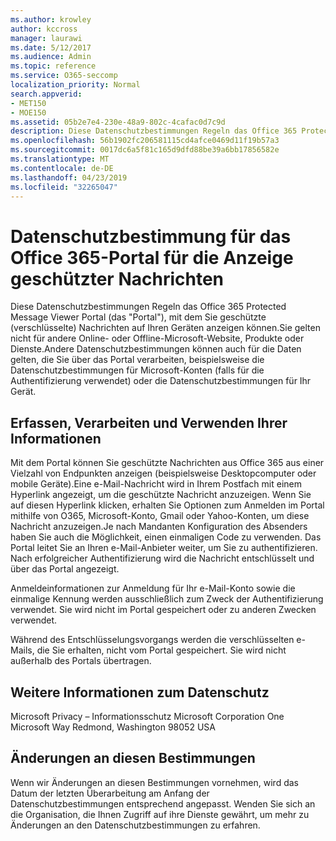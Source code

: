 ```yaml
---
ms.author: krowley
author: kccross
manager: laurawi
ms.date: 5/12/2017
ms.audience: Admin
ms.topic: reference
ms.service: O365-seccomp
localization_priority: Normal
search.appverid:
- MET150
- MOE150
ms.assetid: 05b2e7e4-230e-48a9-802c-4cafac0d7c9d
description: Diese Datenschutzbestimmungen Regeln das Office 365 Protected Message Viewer Portal (das "Portal"), mit dem Sie geschützte (verschlüsselte) Nachrichten auf Ihren Geräten anzeigen können.Sie gelten nicht für andere Online- oder Offline-Microsoft-Website, Produkte oder Dienste.Andere Datenschutzbestimmungen können auch für die Daten gelten, die Sie über das Portal verarbeiten, beispielsweise die Datenschutzbestimmungen für Microsoft-Konten (falls für die Authentifizierung verwendet) oder die Datenschutzbestimmungen für Ihr Gerät.
ms.openlocfilehash: 56b1902fc206581115cd4afce0469d11f19b57a3
ms.sourcegitcommit: 0017dc6a5f81c165d9dfd88be39a6bb17856582e
ms.translationtype: MT
ms.contentlocale: de-DE
ms.lasthandoff: 04/23/2019
ms.locfileid: "32265047"
---
```

# <a name="office-365-protected-message-viewer-portal-privacy-statement"></a>Datenschutzbestimmung für das Office 365-Portal für die Anzeige geschützter Nachrichten

Diese Datenschutzbestimmungen Regeln das Office 365 Protected Message Viewer Portal (das "Portal"), mit dem Sie geschützte (verschlüsselte) Nachrichten auf Ihren Geräten anzeigen können.Sie gelten nicht für andere Online- oder Offline-Microsoft-Website, Produkte oder Dienste.Andere Datenschutzbestimmungen können auch für die Daten gelten, die Sie über das Portal verarbeiten, beispielsweise die Datenschutzbestimmungen für Microsoft-Konten (falls für die Authentifizierung verwendet) oder die Datenschutzbestimmungen für Ihr Gerät.

## <a name="collection-processing-and-use-of-your-information"></a>Erfassen, Verarbeiten und Verwenden Ihrer Informationen

Mit dem Portal können Sie geschützte Nachrichten aus Office 365 aus einer Vielzahl von Endpunkten anzeigen (beispielsweise Desktopcomputer oder mobile Geräte).Eine e-Mail-Nachricht wird in Ihrem Postfach mit einem Hyperlink angezeigt, um die geschützte Nachricht anzuzeigen. Wenn Sie auf diesen Hyperlink klicken, erhalten Sie Optionen zum Anmelden im Portal mithilfe von O365, Microsoft-Konto, Gmail oder Yahoo-Konten, um diese Nachricht anzuzeigen.Je nach Mandanten Konfiguration des Absenders haben Sie auch die Möglichkeit, einen einmaligen Code zu verwenden. Das Portal leitet Sie an Ihren e-Mail-Anbieter weiter, um Sie zu authentifizieren. Nach erfolgreicher Authentifizierung wird die Nachricht entschlüsselt und über das Portal angezeigt.

Anmeldeinformationen zur Anmeldung für Ihr e-Mail-Konto sowie die einmalige Kennung werden ausschließlich zum Zweck der Authentifizierung verwendet. Sie wird nicht im Portal gespeichert oder zu anderen Zwecken verwendet.

Während des Entschlüsselungsvorgangs werden die verschlüsselten e-Mails, die Sie erhalten, nicht vom Portal gespeichert. Sie wird nicht außerhalb des Portals übertragen.

## <a name="for-more-information-about-privacy"></a>Weitere Informationen zum Datenschutz

Microsoft Privacy – Informationsschutz Microsoft Corporation One Microsoft Way Redmond, Washington 98052 USA

##     <a name="changes-to-this-statement"></a>Änderungen an diesen Bestimmungen

Wenn wir Änderungen an diesen Bestimmungen vornehmen, wird das Datum der letzten Überarbeitung am Anfang der Datenschutzbestimmungen entsprechend angepasst. Wenden Sie sich an die Organisation, die Ihnen Zugriff auf ihre Dienste gewährt, um mehr zu Änderungen an den Datenschutzbestimmungen zu erfahren.



